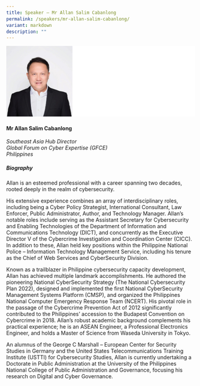 ```yaml
---
title: Speaker – Mr Allan Salim Cabanlong
permalink: /speakers/mr-allan-salim-cabanlong/
variant: markdown
description: ""
---
```

![](/images/2024%20speakers/Allan.png)
#### **Mr Allan Salim Cabanlong**

*Southeast Asia Hub Director <br>
Global Forum on Cyber Expertise (GFCE)<br>Philippines*

##### **Biography**
Allan is an esteemed professional with a career spanning two decades, rooted deeply in the realm of cybersecurity.

His extensive experience combines an array of interdisciplinary roles, including being a Cyber Policy Strategist, International Consultant, Law Enforcer, Public Administrator, Author, and Technology Manager. Allan’s notable roles include serving as the Assistant Secretary for Cybersecurity and Enabling Technologies of the Department of Information and Communications Technology (DICT), and concurrently as the Executive Director V of the Cybercrime Investigation and Coordination Center (CICC). In addition to these, Allan held key positions within the Philippine National Police – Information Technology Management Service, including his tenure as the Chief of Web Services and CyberSecurity Division.

Known as a trailblazer in Philippine cybersecurity capacity development, Allan has achieved multiple landmark accomplishments. He authored the pioneering National CyberSecurity Strategy (The National Cybersecurity Plan 2022), designed and implemented the first National CyberSecurity Management Systems Platform (CMSP), and organized the Philippines National Computer Emergency Response Team (NCERT). His pivotal role in the passage of the Cybercrime Prevention Act of 2012 significantly contributed to the Philippines’ accession to the Budapest Convention on Cybercrime in 2018. Allan’s robust academic background complements his practical experience; he is an ASEAN Engineer, a Professional Electronics Engineer, and holds a Master of Science from Waseda University in Tokyo.

An alumnus of the George C Marshall – European Center for Security Studies in Germany and the United States Telecommunications Training Institute (USTTI) for Cybersecurity Studies, Allan is currently undertaking a Doctorate in Public Administration at the University of the Philippines National College of Public Administration and Governance, focusing his research on Digital and Cyber Governance.